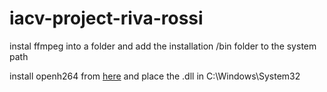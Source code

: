 # iacv-project-riva-rossi

instal ffmpeg into a folder and add the installation /bin folder to the system path

install openh264 from [here](https://github.com/cisco/openh264/releases?page=2) and place the .dll in C:\Windows\System32